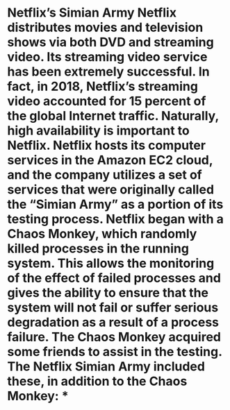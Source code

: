 # Netflix’s Simian Army Netflix distributes movies and television shows via both DVD and streaming video. Its streaming video service has been extremely successful. In fact, in 2018, Netflix’s streaming video accounted for 15 percent of the global Internet traffic. Naturally, high availability is important to Netflix. Netflix hosts its computer services in the Amazon EC2 cloud, and the company utilizes a set of services that were originally called the “Simian Army” as a portion of its testing process. Netflix began with a Chaos Monkey, which randomly killed processes in the running system. This allows the monitoring of the effect of failed processes and gives the ability to ensure that the system will not fail or suffer serious degradation as a result of a process failure. The Chaos Monkey acquired some friends to assist in the testing. The Netflix Simian Army included these, in addition to the Chaos Monkey: * 